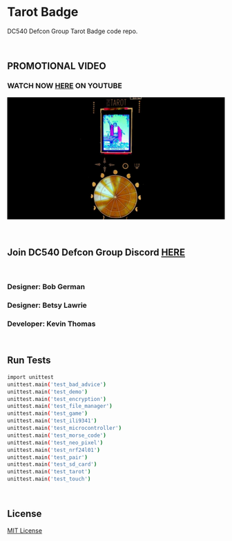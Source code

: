 # Tarot Badge
DC540 Defcon Group Tarot Badge code repo.

<br>

## PROMOTIONAL VIDEO
### WATCH NOW [HERE](https://youtu.be/l6vM9SNLcsQ) ON YOUTUBE
![image](https://github.com/DC540-Nova/Tarot-Badge/blob/main/Tarot%20Badge.jpg?raw=true)

<br>

## Join DC540 Defcon Group Discord [HERE](https://discord.gg/TC9V9RCr5U)

<br>

### Designer: Bob German
### Designer: Betsy Lawrie
### Developer: Kevin Thomas

<br>

## Run Tests
```bash
import unittest
unittest.main('test_bad_advice')
unittest.main('test_demo')
unittest.main('test_encryption')
unittest.main('test_file_manager')
unittest.main('test_game')
unittest.main('test_ili9341')
unittest.main('test_microcontroller')
unittest.main('test_morse_code')
unittest.main('test_neo_pixel')
unittest.main('test_nrf24l01')
unittest.main('test_pair')
unittest.main('test_sd_card')
unittest.main('test_tarot')
unittest.main('test_touch')
```

<br>

## License
[MIT License](https://raw.githubusercontent.com/DC540-Nova/Tarot-Badge/main/LICENSE?token=GHSAT0AAAAAABXL4O6QYCDD22UFRDF4XLXMYXOK47A)

